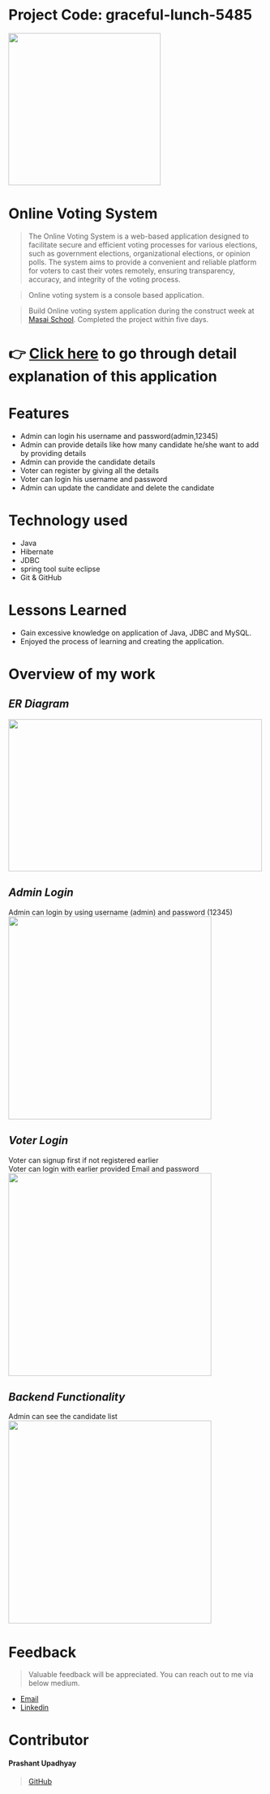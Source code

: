 # Project Code: graceful-lunch-5485



<img src="https://github.com/Prashantomm/graceful-lunch-5485/assets/112774297/cb98e11f-0979-4075-978c-ecbc3df4efc2" width="300" height="300">

# Online Voting System

> The Online Voting System is a web-based application designed to facilitate secure and efficient voting processes for various elections, such as government elections, organizational elections, or opinion polls. The system aims to provide a convenient and reliable platform for voters to cast their votes remotely, ensuring transparency, accuracy, and integrity of the voting process.

> Online voting system is a console based application.

> Build Online voting system application during the construct week at [Masai School](https://masaischool.com/). Completed the project within five days.



# 👉 [Click here](https://drive.google.com/file/d/18PADE-FT4DUJW7_UbNBiyuZss70CJqKW/view?usp=sharing) to go through detail explanation of this application 

# Features

- Admin can login his username and password(admin,12345)
- Admin can provide details like how many candidate he/she want to add by providing details
- Admin can provide the candidate details
- Voter can register by giving all the details
- Voter can login his username and password
- Admin can update the candidate and delete the candidate
# Technology used 

- Java
- Hibernate
- JDBC
- spring tool suite eclipse
- Git & GitHub

# Lessons Learned

- Gain excessive knowledge on application of Java, JDBC and MySQL.
- Enjoyed the process of learning and creating the application.

# Overview of my work
## *ER Diagram* 

<img src="https://github.com/Prashantomm/graceful-lunch-5485/assets/112774297/2109d4f2-1eba-473c-991d-c0232168daa8" width="500" height="300">



## *Admin Login* 
Admin can login by using username (admin) and password (12345)
</br>
<img src="https://github.com/Prashantomm/graceful-lunch-5485/assets/112774297/89543d87-7b57-4012-9b35-8ce4506bf210" width="400" height="400">



## *Voter Login* 
Voter can signup first if not registered earlier
</br>
Voter can login with earlier provided Email and password
</br>
<img src="https://github.com/Prashantomm/graceful-lunch-5485/assets/112774297/8b0691f1-7f81-441c-9c30-134e87431e91" width="400" height="400">

## *Backend Functionality* 
Admin can see the candidate list
</br>
<img src="https://github.com/Prashantomm/graceful-lunch-5485/assets/112774297/f5074ad1-2493-4ad0-ade5-074ff38a25bc" width="400" height="400">

# Feedback
> Valuable feedback will be appreciated.
> You can reach out to me via below medium.

- [Email](prashantupadhyayjpl@gmail.com)
- [Linkedin](https://www.linkedin.com/in/prashant-upadhyay-77a18b237/)
# Contributor
#### Prashant Upadhyay
>[GitHub](https://github.com/Prashantomm)
